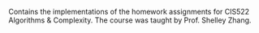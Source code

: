 Contains the implementations of the homework assignments for CIS522 Algorithms & Complexity. The course was taught by Prof. Shelley Zhang.

